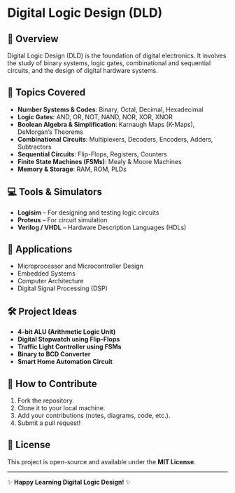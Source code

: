 # Digital Logic Design (DLD)
## 📌 Overview
Digital Logic Design (DLD) is the foundation of digital electronics. It involves the study of binary systems, logic gates, combinational and sequential circuits, and the design of digital hardware systems.

## 📖 Topics Covered
- **Number Systems & Codes**: Binary, Octal, Decimal, Hexadecimal
- **Logic Gates**: AND, OR, NOT, NAND, NOR, XOR, XNOR
- **Boolean Algebra & Simplification**: Karnaugh Maps (K-Maps), DeMorgan’s Theorems
- **Combinational Circuits**: Multiplexers, Decoders, Encoders, Adders, Subtractors
- **Sequential Circuits**: Flip-Flops, Registers, Counters
- **Finite State Machines (FSMs)**: Mealy & Moore Machines
- **Memory & Storage**: RAM, ROM, PLDs

## 💻 Tools & Simulators
- **Logisim** – For designing and testing logic circuits
- **Proteus** – For circuit simulation
- **Verilog / VHDL** – Hardware Description Languages (HDLs)

## 🔬 Applications
- Microprocessor and Microcontroller Design
- Embedded Systems
- Computer Architecture
- Digital Signal Processing (DSP)

## 🛠 Project Ideas
- **4-bit ALU (Arithmetic Logic Unit)**
- **Digital Stopwatch using Flip-Flops**
- **Traffic Light Controller using FSMs**
- **Binary to BCD Converter**
- **Smart Home Automation Circuit**

## 🚀 How to Contribute
1. Fork the repository.
2. Clone it to your local machine.
3. Add your contributions (notes, diagrams, code, etc.).
4. Submit a pull request!

## 📜 License
This project is open-source and available under the **MIT License**.

---
✨ **Happy Learning Digital Logic Design!** ✨
